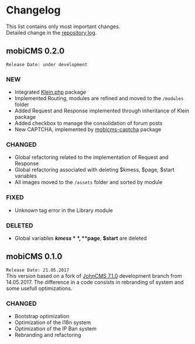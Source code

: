 # Changelog
This list contains only most important changes.  
Detailed change in the [repository log](https://github.com/mobicms/mobicms-classic/commits).

## mobiCMS 0.2.0  
`Release Date: under development` 

### NEW
- Integrated [Klein.php](https://github.com/klein/klein.php) package
- Implemented Routing, modules are refined and moved to the `/modules` folder
- Added Request and Response implemented through inheritance of Klein package 
- Added checkbox to manage the consolidation of forum posts
- New CAPTCHA, implemented by [mobicms-captcha](https://github.com/mobicms/mobicms-captcha) package
  
### CHANGED
- Global refactoring related to the implementation of Request and Response
- Global refactoring associated with deleting $kmess, $page, $start variables
- All images moved to the `/assets` folder and sorted by module

### FIXED
- Unknown tag error in the Library module
  
### DELETED
- Global variables **$kmess**, **$page**, **$start** are deleted


## mobiCMS 0.1.0  
`Release Date: 21.05.2017`  
This version based on a fork of [JohnCMS 7.1.0](https://github.com/john-cms/johncms-next) development branch from 14.05.2017.
The difference in a code consists in rebranding of system and some usefull optimizations.

### CHANGED
- Bootstrap optimization
- Optimization of the I18n system
- Optimization of the IP Ban system
- Rebranding and refactoring
